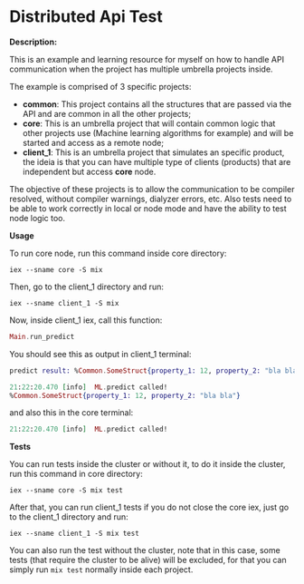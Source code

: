 # Distributed Api Test

**Description:**

This is an example and learning resource for myself on how to handle API communication when the project has multiple umbrella projects inside.

The example is comprised of 3 specific projects:

- **common**: This project contains all the structures that are passed via the API and are common in all the other projects;
- **core**: This is an umbrella project that will contain common logic that other projects use (Machine learning algorithms for example) and will be started and access as a remote node;
- **client_1**: This is an umbrella project that simulates an specific product, the ideia is that you can have multiple type of clients (products) that are independent but access **core** node.

The objective of these projects is to allow the communication to be compiler resolved, without compiler warnings, dialyzer errors, etc. Also tests need to be able to work correctly in local or node mode and have the ability to test node logic too.

**Usage**

To run core node, run this command inside core directory:

``` shell
iex --sname core -S mix
```

Then, go to the client_1 directory and run:
``` shell
iex --sname client_1 -S mix
```

Now, inside client_1 iex, call this function:

``` elixir
Main.run_predict
```

You should see this as output in client_1 terminal:
``` elixir
predict result: %Common.SomeStruct{property_1: 12, property_2: "bla bla"}

21:22:20.470 [info]  ML.predict called!
%Common.SomeStruct{property_1: 12, property_2: "bla bla"}
```

and also this in the core terminal:
``` elixir
21:22:20.470 [info]  ML.predict called!
```

**Tests**

You can run tests inside the cluster or without it, to do it inside the cluster, run this command in core directory:
``` shell
iex --sname core -S mix test
```

After that, you can run client_1 tests if you do not close the core iex, just go to the client_1 directory and run:
``` shell
iex --sname client_1 -S mix test
```

You can also run the test without the cluster, note that in this case, some tests (that require the cluster to be alive) will be excluded, for that you can simply run `mix test` normally inside each project.
